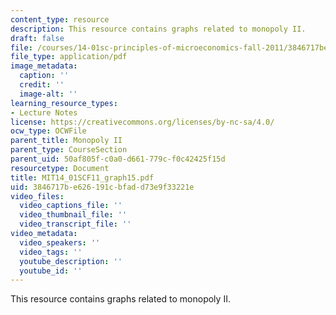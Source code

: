 ```yaml
---
content_type: resource
description: This resource contains graphs related to monopoly II.
draft: false
file: /courses/14-01sc-principles-of-microeconomics-fall-2011/3846717be626191cbfadd73e9f33221e_MIT14_01SCF11_graph15.pdf
file_type: application/pdf
image_metadata:
  caption: ''
  credit: ''
  image-alt: ''
learning_resource_types:
- Lecture Notes
license: https://creativecommons.org/licenses/by-nc-sa/4.0/
ocw_type: OCWFile
parent_title: Monopoly II
parent_type: CourseSection
parent_uid: 50af805f-c0a0-d661-779c-f0c42425f15d
resourcetype: Document
title: MIT14_01SCF11_graph15.pdf
uid: 3846717b-e626-191c-bfad-d73e9f33221e
video_files:
  video_captions_file: ''
  video_thumbnail_file: ''
  video_transcript_file: ''
video_metadata:
  video_speakers: ''
  video_tags: ''
  youtube_description: ''
  youtube_id: ''
---
```

This resource contains graphs related to monopoly II.